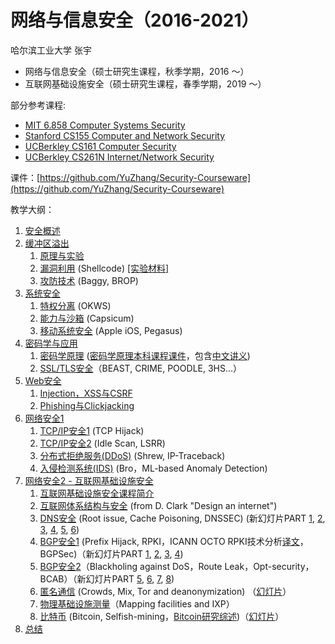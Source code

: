 # 网络与信息安全（2016-2021）


哈尔滨工业大学
张宇

- 网络与信息安全（硕士研究生课程，秋季学期，2016 ～）
- 互联网基础设施安全（硕士研究生课程，春季学期，2019 ～）

部分参考课程:

- [MIT 6.858 Computer Systems Security](http://ocw.mit.edu/courses/electrical-engineering-and-computer-science/6-858-computer-systems-security-fall-2014/index.htm)
- [Stanford CS155 Computer and Network Security](https://crypto.stanford.edu/cs155/)
- [UCBerkley CS161 Computer Security](http://inst.eecs.berkeley.edu/~cs161/fa16/)
- [UCBerkley CS261N Internet/Network Security](http://www.icir.org/vern/cs261n/)

课件：[https://github.com/YuZhang/Security-Courseware](https://github.com/YuZhang/Security-Courseware)

教学大纲：

1. [安全概述](introduction.md)
2. [缓冲区溢出](buffer-overflow)
	1. [原理与实验](buffer-overflow/buffer-overflow-1.md)
	2. [漏洞利用](buffer-overflow/buffer-overflow-2.md) (Shellcode) [[实验材料]](https://pan.baidu.com/s/1c1AV0Bm)
	4. [攻防技术](buffer-overflow/buffer-overflow-3.md) (Baggy, BROP)
2. [系统安全](system-security)
	1. [特权分离](system-security/privilege-separation.md) (OKWS)
	2. [能力与沙箱](system-security/capabilities-sandbox.md) (Capsicum)
	3. [移动系统安全](system-security/ios-security.md) (Apple iOS, Pegasus)
3. [密码学与应用](crypto)
	1. [密码学原理](crypto/crush-course.pdf) ([密码学原理本科课程课件](https://github.com/YuZhang/cryptography/)，包含[中文讲义](https://github.com/YuZhang/cryptography/tree/master/lecturenotes-Chinese))
	2. 	[SSL/TLS安全](crypto/tls.md)（BEAST, CRIME, POODLE, 3HS...）
4. [Web安全](web-security)
	1. [Injection，XSS与CSRF](web-security/web-sec-1.md)
	2. [Phishing与Clickjacking](web-security/web-sec-2.md)
5. [网络安全1](network-security)
	1. [TCP/IP安全1](network-security/tcp-ip-sec.md) (TCP Hijack)
	2. [TCP/IP安全2](network-security/ip-sec.md) (Idle Scan, LSRR)
	3. [分布式拒绝服务(DDoS)](network-security/ddos.md) (Shrew, IP-Traceback)
	4. [入侵检测系统(IDS)](network-security/ids.md) (Bro，ML-based Anomaly Detection)
6. [网络安全2 - 互联网基础设施安全](internet-security)
	1. [互联网基础设施安全课程简介](internet-security/intro.pptx)
	2. [互联网体系结构与安全](internet-security/arch-sec.pptx) (from D. Clark "Design an internet")
	3. [DNS安全](internet-security/dns-sec.pptx) (Root issue, Cache Poisoning, DNSSEC) (新幻灯片PART [1](internet-security/dns-sec-1.pptx), [2](internet-security/dns-sec-2.pptx), [3](internet-security/dns-sec-3.pptx), [4](internet-security/dns-sec-4.pptx), [5](internet-security/dns-sec-5.pptx), [6](internet-security/dns-sec-6.pptx))
	4. [BGP安全1](internet-security/bgp-sec.pptx) (Prefix Hijack, RPKI，ICANN OCTO RPKI技术分析[译文](internet-security/RPKI技术分析-1209.pdf)，BGPSec)（新幻灯片PART [1](internet-security/bgp-sec-1.pptx), [2](internet-security/bgp-sec-2.pptx), [3](internet-security/bgp-sec-3.pptx), [4](internet-security/bgp-sec-4.pptx))
	5. [BGP安全2](internet-security/sidr.md)（Blackholing against DoS，Route Leak，Opt-security，BCAB）（新幻灯片PART [5](internet-security/bgp-sec-5.pptx), [6](internet-security/bgp-sec-6.pptx), [7](internet-security/bgp-sec-7.pptx), [8](internet-security/bgp-sec-8-BCAB.pdf)) 
	6. [匿名通信](advance/anonymous.md) (Crowds, Mix, Tor and deanonymization) （[幻灯片](advance/supplyments/anonymous.pptx)）
	7. [物理基础设施测量](advance/infrastructure.md)（Mapping facilities and IXP）
	8. [比特币](advance/blockchain.md) (Bitcoin, Selfish-mining，[Bitcoin研究综述](advance/bitcoin-sok.md))（[幻灯片](advance/supplyments/bitcoin.pptx)）
8. [总结](summary.md)

